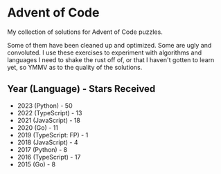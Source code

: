 # Advent of Code 

My collection of solutions for Advent of Code puzzles.

Some of them have been cleaned up and optimized. Some are ugly and convoluted. I use these exercises to experiment with algorithms and languages I need to shake the rust off of, or that I haven't gotten to learn yet, so YMMV as to the quality of the solutions.

## Year (Language) - Stars Received
- 2023 (Python) - 50
- 2022 (TypeScript) - 13
- 2021 (JavaScript) - 18
- 2020 (Go) - 11
- 2019 (TypeScript: FP) - 1
- 2018 (JavaScript) - 4
- 2017 (Python) - 8
- 2016 (TypeScript) - 17
- 2015 (Go) - 8
